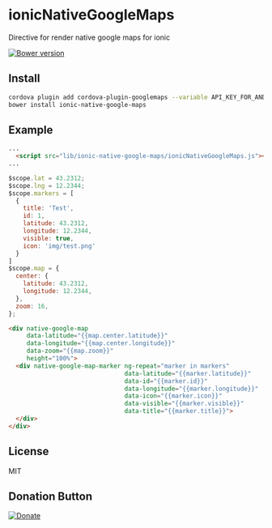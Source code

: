 # ionicNativeGoogleMaps
Directive for render native google maps for ionic

[![Bower version](https://badge.fury.io/bo/ionic-native-google-maps.svg)](https://github.com/null-none/ionic-native-google-maps)

## Install

```bash
cordova plugin add cordova-plugin-googlemaps --variable API_KEY_FOR_ANDROID="YOUR_ANDROID_API_KEY_IS_HERE" --variable API_KEY_FOR_IOS="YOUR_IOS_API_KEY_IS_HERE"
bower install ionic-native-google-maps
```

## Example

```html
...
  <script src="lib/ionic-native-google-maps/ionicNativeGoogleMaps.js"></script>
...

```


```js
$scope.lat = 43.2312;
$scope.lng = 12.2344;
$scope.markers = [
  {
    title: 'Test',
    id: 1,
    latitude: 43.2312,
    longitude: 12.2344,
    visible: true,
    icon: 'img/test.png'
  }
]
$scope.map = {
  center: {
    latitude: 43.2312,
    longitude: 12.2344,
  },
  zoom: 16,
};
```

```html
<div native-google-map
     data-latitude="{{map.center.latitude}}"
     data-longitude="{{map.center.longitude}}"
     data-zoom="{{map.zoom}}"
     height="100%">
  <div native-google-map-marker ng-repeat="marker in markers"
                                data-latitude="{{marker.latitude}}"
                                data-id="{{marker.id}}"
                                data-longitude="{{marker.longitude}}"
                                data-icon="{{marker.icon}}"
                                data-visible="{{marker.visible}}"
                                data-title="{{marker.title}}">
  </div>
</div>
```

## License
MIT

## Donation Button

[![Donate](https://img.shields.io/badge/Donate-PayPal-green.svg)](https://www.paypal.com/cgi-bin/webscr?cmd=_s-xclick&hosted_button_id=YYZQ6ZRZ3EW5C)

